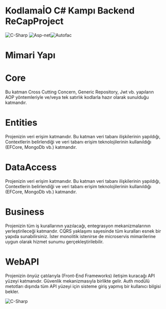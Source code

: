 # KodlamaİO C# Kampı Backend ReCapProject

<img src="https://camo.githubusercontent.com/dd433625a6e00049c26f08143705ff9e32d5da44f503f1be133664b11e37e34b/68747470733a2f2f696d672e736869656c64732e696f2f62616467652f432532332d3233393132303f7374796c653d666f722d7468652d6261646765266c6f676f3d632d7368617270266c6f676f436f6c6f723d7768697465" alt="C-Sharp" data-canonical-src="https://img.shields.io/badge/C%23-239120?style=for-the-badge&amp;logo=c-sharp&amp;logoColor=white" style="max-width:100%;"> <img src="https://camo.githubusercontent.com/d2eedef86b5c7700ce36b271700d22a225ed80deb882f1bc627b0b1d3543dd3f/68747470733a2f2f696d672e736869656c64732e696f2f62616467652f4153502e4e45542d3543324439313f7374796c653d666f722d7468652d6261646765266c6f676f3d2e6e6574266c6f676f436f6c6f723d7768697465" alt="Asp-net" data-canonical-src="https://img.shields.io/badge/ASP.NET-5C2D91?style=for-the-badge&amp;logo=.net&amp;logoColor=white" style="max-width:100%;"><img src="https://camo.githubusercontent.com/660a4e0e53571f8f593a56df74573cb8f09777268a87305057363a9b38a3dd59/68747470733a2f2f696d672e736869656c64732e696f2f62616467652f4175746f6661632d3030343838303f7374796c653d666f722d7468652d6261646765266c6f676f3d6e75676574266c6f676f436f6c6f723d7768697465" alt="Autofac" data-canonical-src="https://img.shields.io/badge/Autofac-004880?style=for-the-badge&amp;logo=nuget&amp;logoColor=white" style="max-width:100%;">

# Mimari Yapı

# Core
Bu katman Cross Cutting Concern, Generic Repository, Jwt vb. yapıların AOP yöntemleriyle ve/veya tek satırlık kodlarla hazır olarak sunulduğu katmandır.

# Entities
Projenizin veri erişim katmanıdır. Bu katman veri tabanı ilişkilerinin yapıldığı, Contextlerin belirlendiği ve veri tabanı erişim teknolojilerinin kullanıldığı (EFCore, MongoDb vb.) katmandır.
# DataAccess
Projenizin veri erişim katmanıdır. Bu katman veri tabanı ilişkilerinin yapıldığı, Contextlerin belirlendiği ve veri tabanı erişim teknolojilerinin kullanıldığı (EFCore, MongoDb vb.) katmandır.

# Business
Projenizin tüm iş kurallarının yazılacağı, entegrasyon mekanizmalarının yerleştirileceği katmandır. CQRS yaklaşımı sayesinde tüm kuralları esnek bir yapıda sunabilirsiniz. İster monolitik istenirse de microservis mimarilerine uygun olarak hizmet sunumu gerçekleştirilebilir.

# WebAPI
Projenizin önyüz çatılarıyla (Front-End Frameworks) iletişim kuracağı API yüzeyi katmanıdır. Güvenlik mekanizmasıyla birlikte gelir. Auth modülü metotları dışında tüm API yüzeyi için sisteme giriş yapmış bir kullanıcı bilgisi bekler.

<img src="https://camo.githubusercontent.com/dd433625a6e00049c26f08143705ff9e32d5da44f503f1be133664b11e37e34b/68747470733a2f2f696d672e736869656c64732e696f2f62616467652f432532332d3233393132303f7374796c653d666f722d7468652d6261646765266c6f676f3d632d7368617270266c6f676f436f6c6f723d7768697465" alt="C-Sharp" data-canonical-src="https://img.shields.io/badge/C%23-239120?style=for-the-badge&amp;logo=c-sharp&amp;logoColor=white" style="max-width:100%;">

